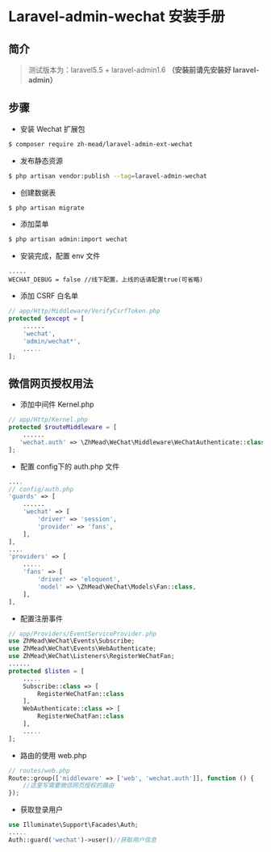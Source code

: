 # Laravel-admin-wechat 安装手册

## 简介
> 测试版本为：laravel5.5 + laravel-admin1.6 **（安装前请先安装好 laravel-admin）**

## 步骤

* 安装 Wechat 扩展包

~~~bash
$ composer require zh-mead/laravel-admin-ext-wechat
~~~

* 发布静态资源

~~~bash
$ php artisan vendor:publish --tag=laravel-admin-wechat
~~~

* 创建数据表

~~~bash
$ php artisan migrate
~~~

* 添加菜单

~~~bash
$ php artisan admin:import wechat
~~~

* 安装完成，配置 env 文件

~~~
.....
WECHAT_DEBUG = false //线下配置，上线的话请配置true(可省略)
~~~

* 添加 CSRF 白名单

~~~php
// app/Http/Middleware/VerifyCsrfToken.php
protected $except = [
    ......
    'wechat',
    'admin/wechat*',
    .....
];
~~~
## 微信网页授权用法

* 添加中间件 Kernel.php

~~~php
// app/Http/Kernel.php
protected $routeMiddleware = [
	......
   'wechat.auth' => \ZhMead\WeChat\Middleware\WeChatAuthenticate::class,
];
~~~

* 配置 config下的 auth.php 文件

~~~php
....
// config/auth.php
'guards' => [
	......
	'wechat' => [
		'driver' => 'session',
		'provider' => 'fans',
	],
],
....
'providers' => [
	.....
	'fans' => [
		'driver' => 'eloquent',
		'model' => \ZhMead\WeChat\Models\Fan::class,
	],
],
~~~

* 配置注册事件

~~~php
// app/Providers/EventServiceProvider.php
use ZhMead\WeChat\Events\Subscribe;
use ZhMead\WeChat\Events\WebAuthenticate;
use ZhMead\WeChat\Listeners\RegisterWeChatFan;
......
protected $listen = [
	.....
	Subscribe::class => [
		RegisterWeChatFan::class
	],
	WebAuthenticate::class => [
		RegisterWeChatFan::class
	],
	.....
];
~~~

* 路由的使用 web.php

~~~php
// routes/web.php
Route::group(['middleware' => ['web', 'wechat.auth']], function () {
	//这里写需要微信网页授权的路由
});
~~~

* 获取登录用户

~~~php
use Illuminate\Support\Facades\Auth;
.....
Auth::guard('wechat')->user()//获取用户信息
~~~

